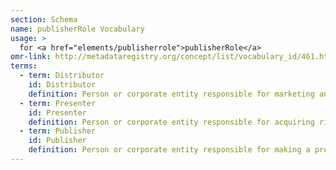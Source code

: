 ```yaml
---
section: Schema
name: publisherRole Vocabulary
usage: >
  for <a href="elements/publisherrole">publisherRole</a>
omr-link: http://metadataregistry.org/concept/list/vocabulary_id/461.html
terms:
  - term: Distributor
    id: Distributor
    definition: Person or corporate entity responsible for marketing and arranging for the release, exhibition, and/or distribution of a production. A distributor may deal with only particular areas of distribution, such as cinematic, home video, or digital; this should be identified in an annotation.
  - term: Presenter
    id: Presenter
    definition: Person or corporate entity responsible for acquiring rights to the source media, packaging it, and offering it to the publisher or distributor.
  - term: Publisher
    id: Publisher
    definition: Person or corporate entity responsible for making a production available.
---
```

